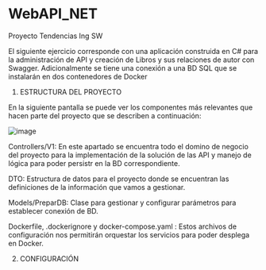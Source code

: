 # WebAPI_NET
Proyecto Tendencias Ing SW

El siguiente ejercicio corresponde con una aplicación construida en C# para la administración de API y creación de Libros y sus relaciones de autor con Swagger. Adicionalmente se tiene una conexión a una BD SQL que se instalarán en dos contenedores de Docker

1. ESTRUCTURA DEL PROYECTO

En la siguiente pantalla se puede ver los componentes más relevantes que hacen parte del proyecto que se describen a continuación:

![image](https://user-images.githubusercontent.com/104280126/173203641-fcd0c242-53a4-4dd1-8538-402803543e11.png)

Controllers/V1: En este apartado se encuentra todo el domino de negocio del proyecto para la implementación de la solución de las API y manejo de lógica para poder persistr en la BD correspondiente.

DTO: Estructura de datos para el proyecto donde se encuentran las definiciones de la información que vamos a gestionar.

Models/PreparDB: Clase para gestionar y configurar parámetros para establecer conexión de BD.

Dockerfile, .dockerignore y docker-compose.yaml : Estos archivos de configuración nos permitirán orquestar los servicios para poder desplega en Docker.

2. CONFIGURACIÓN 
